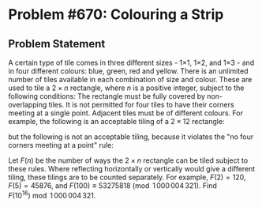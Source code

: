 # Problem #670: Colouring a Strip 

## Problem Statement 

A certain type of tile comes in three different sizes - 1×1, 1×2, and 1×3 - and in four different colours: blue, green, red and yellow. There is an unlimited number of tiles available in each combination of size and colour.
These are used to tile a $2\times n$ rectangle, where $n$ is a positive integer, subject to the following conditions:
The rectangle must be fully covered by non-overlapping tiles.
It is not permitted for four tiles to have their corners meeting at a single point.
Adjacent tiles must be of different colours.
For example, the following is an acceptable tiling of a $2\times 12$ rectangle:


but the following is not an acceptable tiling, because it violates the "no four corners meeting at a point" rule:


Let $F(n)$ be the number of ways the $2\times n$ rectangle can be tiled subject to these rules. Where reflecting horizontally or vertically would give a different tiling, these tilings are to be counted separately.
For example, $F(2) = 120$, $F(5) = 45876$, and $F(100)\equiv 53275818 \pmod{1\,000\,004\,321}$.
Find $F(10^{16}) \bmod 1\,000\,004\,321$.
